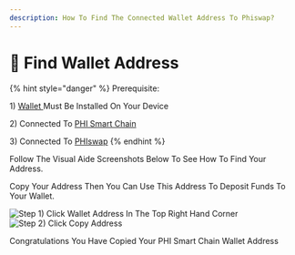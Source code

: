```yaml
---
description: How To Find The Connected Wallet Address To Phiswap?
---
```


# 🔎 Find Wallet Address

{% hint style="danger" %}
Prerequisite:&#x20;

1\) [Wallet ](../../use-phi-smart-chain/compatible-wallets/create-smart-chain-wallet/additional-compatible-wallets-setup/install-metamask/metamask-setup.md)Must Be Installed On Your Device&#x20;

2\) Connected To [PHI Smart Chain](../../use-phi-smart-chain/compatible-wallets/create-smart-chain-wallet/additional-compatible-wallets-setup/)&#x20;

3\) Connected To [PHIswap](connect-wallet-to-phiswap.md)
{% endhint %}

Follow The Visual Aide Screenshots Below To See How To Find Your Address.

Copy Your Address Then You Can Use This Address To Deposit Funds To Your Wallet.

![Step 1) Click Wallet Address In The Top Right Hand Corner](../../.gitbook/assets/IMG\_5331.JPG) ![Step 2) Click Copy Address](../../.gitbook/assets/IMG\_5332.JPG)

Congratulations You Have Copied Your PHI Smart Chain Wallet Address&#x20;
